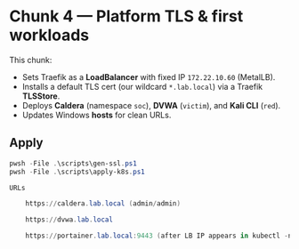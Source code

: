 # Chunk 4 — Platform TLS & first workloads

This chunk:
- Sets Traefik as a **LoadBalancer** with fixed IP `172.22.10.60` (MetalLB).
- Installs a default TLS cert (our wildcard `*.lab.local`) via a Traefik **TLSStore**.
- Deploys **Caldera** (namespace `soc`), **DVWA** (`victim`), and **Kali CLI** (`red`).
- Updates Windows **hosts** for clean URLs.

## Apply
```powershell
pwsh -File .\scripts\gen-ssl.ps1
pwsh -File .\scripts\apply-k8s.ps1

URLs

    https://caldera.lab.local (admin/admin)

    https://dvwa.lab.local

    https://portainer.lab.local:9443 (after LB IP appears in kubectl -n portainer get svc portainer)
```
